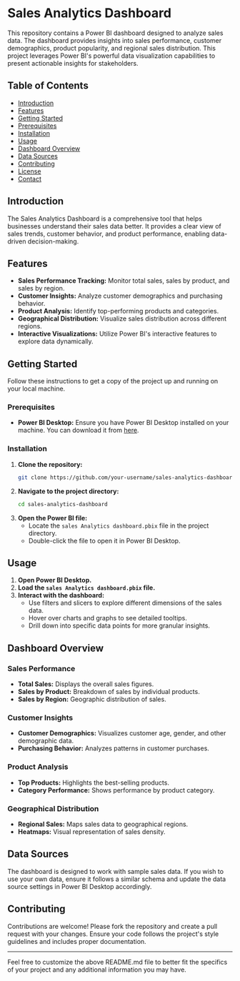# Sales Analytics Dashboard

This repository contains a Power BI dashboard designed to analyze sales data. The dashboard provides insights into sales performance, customer demographics, product popularity, and regional sales distribution. This project leverages Power BI's powerful data visualization capabilities to present actionable insights for stakeholders.

## Table of Contents

- [Introduction](#introduction)
- [Features](#features)
- [Getting Started](#getting-started)
- [Prerequisites](#prerequisites)
- [Installation](#installation)
- [Usage](#usage)
- [Dashboard Overview](#dashboard-overview)
- [Data Sources](#data-sources)
- [Contributing](#contributing)
- [License](#license)
- [Contact](#contact)

## Introduction

The Sales Analytics Dashboard is a comprehensive tool that helps businesses understand their sales data better. It provides a clear view of sales trends, customer behavior, and product performance, enabling data-driven decision-making.

## Features

- **Sales Performance Tracking:** Monitor total sales, sales by product, and sales by region.
- **Customer Insights:** Analyze customer demographics and purchasing behavior.
- **Product Analysis:** Identify top-performing products and categories.
- **Geographical Distribution:** Visualize sales distribution across different regions.
- **Interactive Visualizations:** Utilize Power BI's interactive features to explore data dynamically.

## Getting Started

Follow these instructions to get a copy of the project up and running on your local machine.

### Prerequisites

- **Power BI Desktop:** Ensure you have Power BI Desktop installed on your machine. You can download it from [here](https://powerbi.microsoft.com/desktop/).

### Installation

1. **Clone the repository:**
   ```bash
   git clone https://github.com/your-username/sales-analytics-dashboard.git
   ```
2. **Navigate to the project directory:**
   ```bash
   cd sales-analytics-dashboard
   ```
3. **Open the Power BI file:**
   - Locate the `sales Analytics dashboard.pbix` file in the project directory.
   - Double-click the file to open it in Power BI Desktop.

## Usage

1. **Open Power BI Desktop.**
2. **Load the `sales Analytics dashboard.pbix` file.**
3. **Interact with the dashboard:**
   - Use filters and slicers to explore different dimensions of the sales data.
   - Hover over charts and graphs to see detailed tooltips.
   - Drill down into specific data points for more granular insights.

## Dashboard Overview

### Sales Performance
- **Total Sales:** Displays the overall sales figures.
- **Sales by Product:** Breakdown of sales by individual products.
- **Sales by Region:** Geographic distribution of sales.

### Customer Insights
- **Customer Demographics:** Visualizes customer age, gender, and other demographic data.
- **Purchasing Behavior:** Analyzes patterns in customer purchases.

### Product Analysis
- **Top Products:** Highlights the best-selling products.
- **Category Performance:** Shows performance by product category.

### Geographical Distribution
- **Regional Sales:** Maps sales data to geographical regions.
- **Heatmaps:** Visual representation of sales density.

## Data Sources

The dashboard is designed to work with sample sales data. If you wish to use your own data, ensure it follows a similar schema and update the data source settings in Power BI Desktop accordingly.

## Contributing

Contributions are welcome! Please fork the repository and create a pull request with your changes. Ensure your code follows the project's style guidelines and includes proper documentation.






---

Feel free to customize the above README.md file to better fit the specifics of your project and any additional information you may have.
